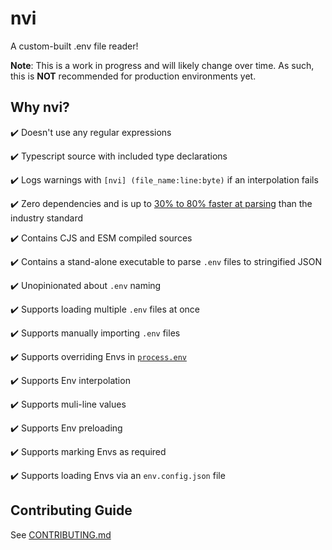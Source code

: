 # nvi
A custom-built .env file reader!

**Note**: This is a work in progress and will likely change over time. As such, this is **NOT** recommended for production environments yet.

## Why nvi?
✔️ Doesn't use any regular expressions

✔️ Typescript source with included type declarations

✔️ Logs warnings with `[nvi] (file_name:line:byte)` if an interpolation fails

✔️ Zero dependencies and is up to [30% to 80% faster at parsing](benchmarks/README.md#metrics) than the industry standard

✔️ Contains CJS and ESM compiled sources

✔️ Contains a stand-alone executable to parse `.env` files to stringified JSON

✔️ Unopinionated about `.env` naming

✔️ Supports loading multiple `.env` files at once

✔️ Supports manually importing `.env` files

✔️ Supports overriding Envs in [`process.env`](https://nodejs.org/docs/latest/api/process.html#process_process_env)

✔️ Supports Env interpolation

✔️ Supports muli-line values

✔️ Supports Env preloading

✔️ Supports marking Envs as required

✔️ Supports loading Envs via an `env.config.json` file


## Contributing Guide

See [CONTRIBUTING.md](CONTRIBUTING.md)

